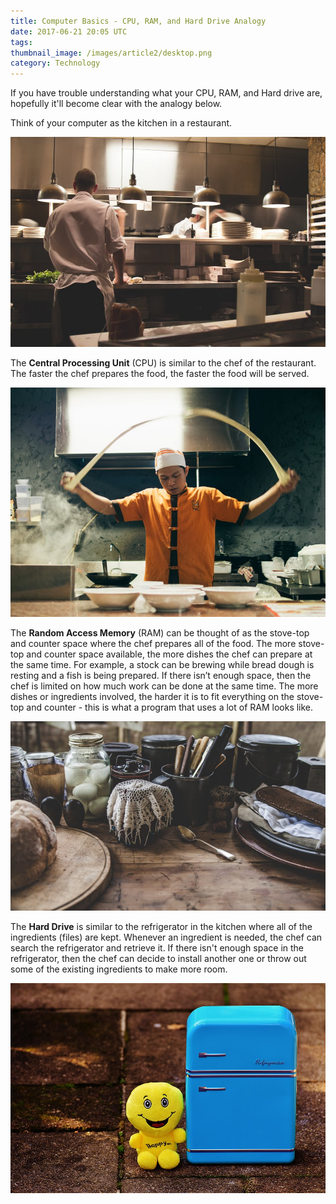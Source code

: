 ```yaml
---
title: Computer Basics - CPU, RAM, and Hard Drive Analogy
date: 2017-06-21 20:05 UTC
tags:
thumbnail_image: /images/article2/desktop.png
category: Technology
---
```


If you have trouble understanding what your CPU, RAM, and Hard drive are, hopefully it'll become clear with the analogy below.

Think of your computer as the kitchen in a restaurant.

![kitchen](/images/article2/kitchen.jpeg)

The **Central Processing Unit** (CPU) is similar to the chef of the restaurant. The faster the chef prepares the food, the faster the food will be served.

![chef](/images/article2/chef.jpeg)

The **Random Access Memory** (RAM) can be thought of as the stove-top and counter space where the chef prepares all of the food. The more stove-top and counter space available, the more dishes the chef can prepare at the same time. For example, a stock can be brewing while bread dough is resting and a fish is being prepared. If there isn’t enough space, then the chef is limited on how much work can be done at the same time. The more dishes or ingredients involved, the harder it is to fit everything on the stove-top and counter - this is what a program that uses a lot of RAM looks like.

![counter](/images/article2/counter.jpeg)

The **Hard Drive** is similar to the refrigerator in the kitchen where all of the ingredients (files) are kept. Whenever an ingredient is needed, the chef can search the refrigerator and retrieve it. If there isn't enough space in the refrigerator, then the chef can decide to install another one or throw out some of the existing ingredients to make more room.

![fridge](/images/article2/fridge.jpg)
